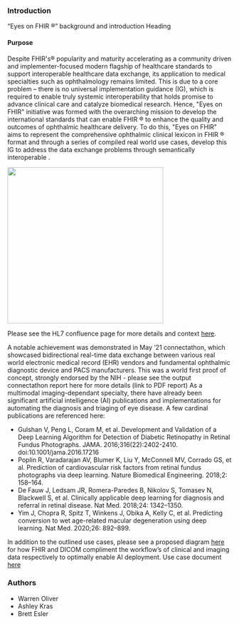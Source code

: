 ### Introduction
“Eyes on FHIR ®” background and introduction Heading

#### Purpose 
Despite FHIR's® popularity and maturity accelerating as a community driven and implementer-focused modern flagship of healthcare standards to support interoperable healthcare data exchange, its application to medical specialties such as ophthalmology remains limited. 
This is due to a core problem – there is no universal implementation guidance (IG), which is required to enable truly systemic interoperability that holds promise to advance clinical care and catalyze biomedical research.
Hence, "Eyes on FHIR" initiative was formed with the overarching mission to develop the  international standards that can enable FHIR ® to enhance the quality and outcomes of ophthalmic healthcare delivery. 
To do this, "Eyes on FHIR" aims to represent the comprehensive ophthalmic clinical lexicon in FHIR ® format and through a series of compiled real world use cases, develop this IG to address the data exchange problems through semantically interoperable .

<img width=350 src="eye.jpg"/>

Please see the HL7 confluence page for more details and context [here](https://confluence.hl7.org/pages/viewpage.action?pageId=82914199).
 
A notable achievement was demonstrated in May ‘21 connectathon, which showcased bidirectional real-time data exchange between various real world electronic medical record (EHR) vendors and fundamental ophthalmic diagnostic device and PACS manufacturers. This was a world first proof of concept, strongly endorsed by the NIH - please see the output connectathon report here for more details (link to PDF report)
As a multimodal imaging-dependant specialty, there have already been significant artificial intelligence (AI) publications and implementations for automating the diagnosis and triaging of eye disease. A few cardinal publications are referenced here: 
* Gulshan V, Peng L, Coram M, et al. Development and Validation of a Deep Learning Algorithm for Detection of Diabetic Retinopathy in Retinal Fundus Photographs. JAMA. 2016;316(22):2402-2410. doi:10.1001/jama.2016.17216
* Poplin R, Varadarajan AV, Blumer K, Liu Y, McConnell MV, Corrado GS, et al. Prediction of cardiovascular risk factors from retinal fundus photographs via deep learning. Nature Biomedical Engineering. 2018;2: 158–164.
* De Fauw J, Ledsam JR, Romera-Paredes B, Nikolov S, Tomasev N, Blackwell S, et al. Clinically applicable deep learning for diagnosis and referral in retinal disease. Nat Med. 2018;24: 1342–1350.
* Yim J, Chopra R, Spitz T, Winkens J, Obika A, Kelly C, et al. Predicting conversion to wet age-related macular degeneration using deep learning. Nat Med. 2020;26: 892–899.

In addition to the outlined use cases, please see a proposed diagram [here](https://confluence.hl7.org/pages/viewpage.action?pageId=104565555) for how FHIR and DICOM compliment the workflow’s of clinical and imaging data respectively to optimally enable AI deployment.
Use case document [here](https://docs.google.com/document/d/1BjXsGRMw29meFCi06II_Qujr9lGqVXVDrkbpoc9gsM4/edit#heading=h.b03n59iopaqy)

### Authors

- Warren Oliver
- Ashley Kras
- Brett Esler


